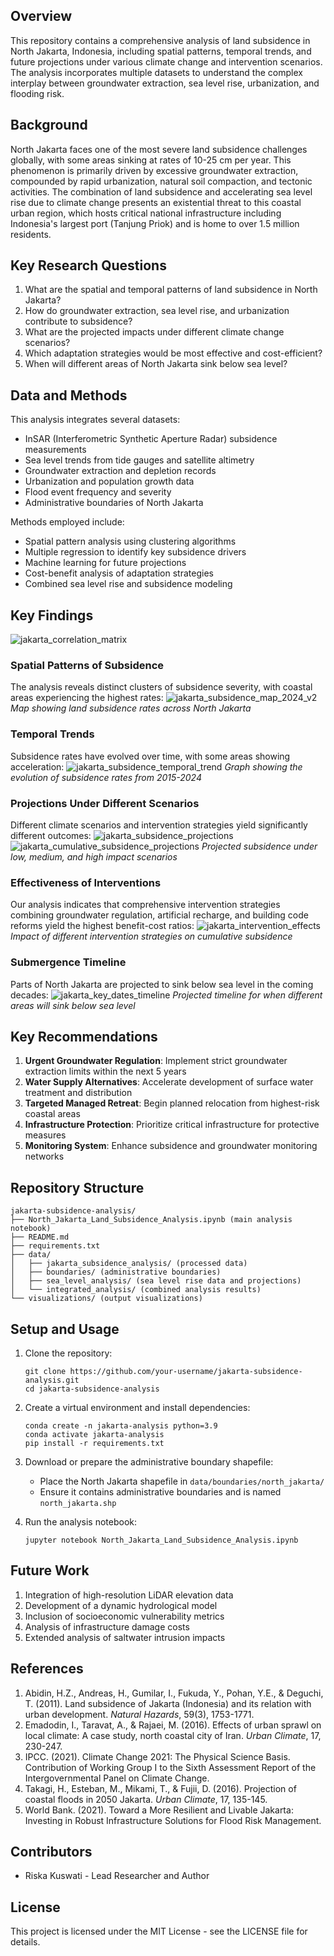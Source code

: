 ## Overview
This repository contains a comprehensive analysis of land subsidence in North Jakarta, Indonesia, including spatial patterns, temporal trends, and future projections under various climate change and intervention scenarios. The analysis incorporates multiple datasets to understand the complex interplay between groundwater extraction, sea level rise, urbanization, and flooding risk.

## Background
North Jakarta faces one of the most severe land subsidence challenges globally, with some areas sinking at rates of 10-25 cm per year. This phenomenon is primarily driven by excessive groundwater extraction, compounded by rapid urbanization, natural soil compaction, and tectonic activities. The combination of land subsidence and accelerating sea level rise due to climate change presents an existential threat to this coastal urban region, which hosts critical national infrastructure including Indonesia's largest port (Tanjung Priok) and is home to over 1.5 million residents.

## Key Research Questions
1. What are the spatial and temporal patterns of land subsidence in North Jakarta?
2. How do groundwater extraction, sea level rise, and urbanization contribute to subsidence?
3. What are the projected impacts under different climate change scenarios?
4. Which adaptation strategies would be most effective and cost-efficient?
5. When will different areas of North Jakarta sink below sea level?

## Data and Methods
This analysis integrates several datasets:
- InSAR (Interferometric Synthetic Aperture Radar) subsidence measurements
- Sea level trends from tide gauges and satellite altimetry
- Groundwater extraction and depletion records
- Urbanization and population growth data
- Flood event frequency and severity
- Administrative boundaries of North Jakarta

Methods employed include:
- Spatial pattern analysis using clustering algorithms
- Multiple regression to identify key subsidence drivers
- Machine learning for future projections
- Cost-benefit analysis of adaptation strategies
- Combined sea level rise and subsidence modeling

## Key Findings
![jakarta_correlation_matrix](https://github.com/user-attachments/assets/b24824c1-cae0-43f7-a9d3-50602cb0fc53)

### Spatial Patterns of Subsidence
The analysis reveals distinct clusters of subsidence severity, with coastal areas experiencing the highest rates:
![jakarta_subsidence_map_2024_v2](https://github.com/user-attachments/assets/62459449-913b-406b-9d2e-2e8e0cad4bdb)
*Map showing land subsidence rates across North Jakarta*

### Temporal Trends
Subsidence rates have evolved over time, with some areas showing acceleration:
![jakarta_subsidence_temporal_trend](https://github.com/user-attachments/assets/189001cb-cee0-4f21-9c5c-5c75ea6057b4)
*Graph showing the evolution of subsidence rates from 2015-2024*

### Projections Under Different Scenarios
Different climate scenarios and intervention strategies yield significantly different outcomes:
![jakarta_subsidence_projections](https://github.com/user-attachments/assets/33019840-e25d-4c05-b3a0-86d272df40d3)
![jakarta_cumulative_subsidence_projections](https://github.com/user-attachments/assets/90ee685f-fa42-4d31-ac50-a69c0e280818)
*Projected subsidence under low, medium, and high impact scenarios*

### Effectiveness of Interventions
Our analysis indicates that comprehensive intervention strategies combining groundwater regulation, artificial recharge, and building code reforms yield the highest benefit-cost ratios:
![jakarta_intervention_effects](https://github.com/user-attachments/assets/30b8e5c7-d0e8-47c3-bc6d-771a51686254)
*Impact of different intervention strategies on cumulative subsidence*

### Submergence Timeline
Parts of North Jakarta are projected to sink below sea level in the coming decades:
![jakarta_key_dates_timeline](https://github.com/user-attachments/assets/7ec8ce3e-1c5f-4ef6-a1d4-80d198c7e7d3)
*Projected timeline for when different areas will sink below sea level*

## Key Recommendations
1. **Urgent Groundwater Regulation**: Implement strict groundwater extraction limits within the next 5 years
2. **Water Supply Alternatives**: Accelerate development of surface water treatment and distribution
3. **Targeted Managed Retreat**: Begin planned relocation from highest-risk coastal areas
4. **Infrastructure Protection**: Prioritize critical infrastructure for protective measures
5. **Monitoring System**: Enhance subsidence and groundwater monitoring networks

## Repository Structure
```
jakarta-subsidence-analysis/
├── North_Jakarta_Land_Subsidence_Analysis.ipynb (main analysis notebook)
├── README.md
├── requirements.txt
├── data/
│   ├── jakarta_subsidence_analysis/ (processed data)
│   ├── boundaries/ (administrative boundaries)
│   ├── sea_level_analysis/ (sea level rise data and projections)
│   └── integrated_analysis/ (combined analysis results)
└── visualizations/ (output visualizations)
```

## Setup and Usage
1. Clone the repository:
   ```
   git clone https://github.com/your-username/jakarta-subsidence-analysis.git
   cd jakarta-subsidence-analysis
   ```

2. Create a virtual environment and install dependencies:
   ```
   conda create -n jakarta-analysis python=3.9
   conda activate jakarta-analysis
   pip install -r requirements.txt
   ```

3. Download or prepare the administrative boundary shapefile:
   - Place the North Jakarta shapefile in `data/boundaries/north_jakarta/`
   - Ensure it contains administrative boundaries and is named `north_jakarta.shp`

4. Run the analysis notebook:
   ```
   jupyter notebook North_Jakarta_Land_Subsidence_Analysis.ipynb
   ```

## Future Work
1. Integration of high-resolution LiDAR elevation data
2. Development of a dynamic hydrological model
3. Inclusion of socioeconomic vulnerability metrics
4. Analysis of infrastructure damage costs
5. Extended analysis of saltwater intrusion impacts

## References
1. Abidin, H.Z., Andreas, H., Gumilar, I., Fukuda, Y., Pohan, Y.E., & Deguchi, T. (2011). Land subsidence of Jakarta (Indonesia) and its relation with urban development. *Natural Hazards*, 59(3), 1753-1771.
2. Emadodin, I., Taravat, A., & Rajaei, M. (2016). Effects of urban sprawl on local climate: A case study, north coastal city of Iran. *Urban Climate*, 17, 230-247.
3. IPCC. (2021). Climate Change 2021: The Physical Science Basis. Contribution of Working Group I to the Sixth Assessment Report of the Intergovernmental Panel on Climate Change.
4. Takagi, H., Esteban, M., Mikami, T., & Fujii, D. (2016). Projection of coastal floods in 2050 Jakarta. *Urban Climate*, 17, 135-145.
5. World Bank. (2021). Toward a More Resilient and Livable Jakarta: Investing in Robust Infrastructure Solutions for Flood Risk Management.

## Contributors
- Riska Kuswati - Lead Researcher and Author

## License
This project is licensed under the MIT License - see the LICENSE file for details.
